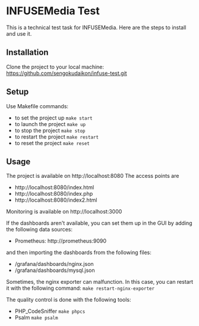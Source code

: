 # INFUSEMedia Test

This is a technical test task for INFUSEMedia. Here are the steps to install and use it.

## Installation

Clone the project to your local machine:
https://github.com/sengokudaikon/infuse-test.git

## Setup

Use Makefile commands:
- to set the project up 
```make start```
- to launch the project
```make up```
- to stop the project
```make stop```
- to restart the project
```make restart```
- to reset the project 
```make reset```

## Usage

The project is available on http://localhost:8080
The access points are 
- http://localhost:8080/index.html 
- http://localhost:8080/index.php 
- http://localhost:8080/index2.html

Monitoring is available on http://localhost:3000

If the dashboards aren't available, you can set them up in the GUI by adding the following data sources:
- Prometheus: http://prometheus:9090

and then importing the dashboards from the following files:
- /grafana/dashboards/nginx.json
- /grafana/dashboards/mysql.json

Sometimes, the nginx exporter can malfunction. In this case, you can restart it with the following command:
```make restart-nginx-exporter```

The quality control is done with the following tools:
- PHP_CodeSniffer ```make phpcs```
- Psalm ```make psalm```
